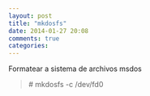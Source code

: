 ```yaml
---
layout: post
title: "mkdosfs"
date: 2014-01-27 20:08
comments: true
categories: 
---
```

Formatear a sistema de archivos msdos

>\# mkdosfs -c /dev/fd0 

